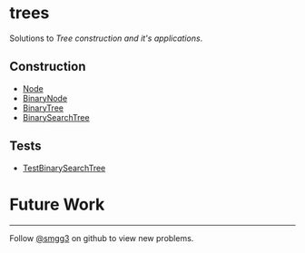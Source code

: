 # trees
Solutions to *Tree construction and it's applications*.

## Construction
* [Node](./src/tree/Node.java)
* [BinaryNode](./src/tree/BinaryNode.java)
* [BinaryTree](./src/tree/BinaryTree.java)
* [BinarySearchTree](./src/tree/BinarySearchTree.java)

## Tests
* [TestBinarySearchTree](./src/test/TestBinarySearchTree.java)

# Future Work


***
Follow [@smgg3](https://github.com/smgg3) on github to view new problems.

